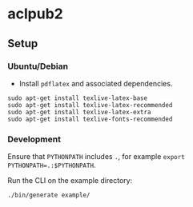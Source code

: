 # aclpub2

## Setup

### Ubuntu/Debian
- Install `pdflatex` and associated dependencies.

```
sudo apt-get install texlive-latex-base
sudo apt-get install texlive-latex-recommended
sudo apt-get install texlive-latex-extra
sudo apt-get install texlive-fonts-recommended
```


### Development
Ensure that `PYTHONPATH` includes `.`, for example `export PYTHONPATH=.:$PYTHONPATH`.

Run the CLI on the example directory:
```
./bin/generate example/
```
